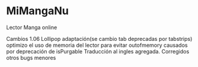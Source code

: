 MiMangaNu
=========

Lector Manga online 

Cambios 1.06 
Lollipop adaptación(se cambio tab deprecadas por tabstrips) optimizo el uso de memoria del lector para evitar outofmemory causados por deprecación de isPurgable
Traducción al ingles agregada.
Corregidos otros bugs menores
